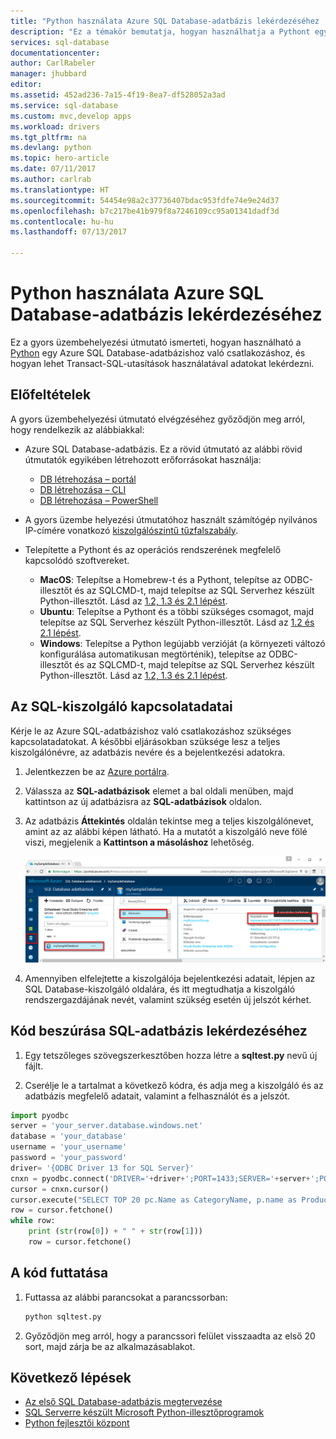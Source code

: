 ```yaml
---
title: "Python használata Azure SQL Database-adatbázis lekérdezéséhez | Microsoft Docs"
description: "Ez a témakör bemutatja, hogyan használhatja a Pythont egy Azure SQL Database-adatbázishoz csatlakozó program létrehozásához, és hogyan hajthat végre lekérdezést Transact-SQL-utasításokkal."
services: sql-database
documentationcenter: 
author: CarlRabeler
manager: jhubbard
editor: 
ms.assetid: 452ad236-7a15-4f19-8ea7-df528052a3ad
ms.service: sql-database
ms.custom: mvc,develop apps
ms.workload: drivers
ms.tgt_pltfrm: na
ms.devlang: python
ms.topic: hero-article
ms.date: 07/11/2017
ms.author: carlrab
ms.translationtype: HT
ms.sourcegitcommit: 54454e98a2c37736407bdac953fdfe74e9e24d37
ms.openlocfilehash: b7c217be41b979f8a7246109cc95a01341dadf3d
ms.contentlocale: hu-hu
ms.lasthandoff: 07/13/2017

---
```

# <a name="use-python-to-query-an-azure-sql-database"></a>Python használata Azure SQL Database-adatbázis lekérdezéséhez

 Ez a gyors üzembehelyezési útmutató ismerteti, hogyan használható a [Python](https://python.org) egy Azure SQL Database-adatbázishoz való csatlakozáshoz, és hogyan lehet Transact-SQL-utasítások használatával adatokat lekérdezni.

## <a name="prerequisites"></a>Előfeltételek

A gyors üzembehelyezési útmutató elvégzéséhez győződjön meg arról, hogy rendelkezik az alábbiakkal:

- Azure SQL Database-adatbázis. Ez a rövid útmutató az alábbi rövid útmutatók egyikében létrehozott erőforrásokat használja: 

   - [DB létrehozása – portál](sql-database-get-started-portal.md)
   - [DB létrehozása – CLI](sql-database-get-started-cli.md)
   - [DB létrehozása – PowerShell](sql-database-get-started-powershell.md)

- A gyors üzembe helyezési útmutatóhoz használt számítógép nyilvános IP-címére vonatkozó [kiszolgálószintű tűzfalszabály](sql-database-get-started-portal.md#create-a-server-level-firewall-rule).

- Telepítette a Pythont és az operációs rendszerének megfelelő kapcsolódó szoftvereket.

    - **MacOS**: Telepítse a Homebrew-t és a Pythont, telepítse az ODBC-illesztőt és az SQLCMD-t, majd telepítse az SQL Serverhez készült Python-illesztőt. Lásd az [1.2, 1.3 és 2.1 lépést](https://www.microsoft.com/sql-server/developer-get-started/Python/mac/).
    - **Ubuntu**: Telepítse a Pythont és a többi szükséges csomagot, majd telepítse az SQL Serverhez készült Python-illesztőt. Lásd az [1.2 és 2.1 lépést](https://www.microsoft.com/sql-server/developer-get-started/node/ubuntu/).
    - **Windows**: Telepítse a Python legújabb verzióját (a környezeti változó konfigurálása automatikusan megtörténik), telepítse az ODBC-illesztőt és az SQLCMD-t, majd telepítse az SQL Serverhez készült Python-illesztőt. Lásd az [1.2, 1.3 és 2.1 lépést](https://www.microsoft.com/sql-server/developer-get-started/node/windows/). 

## <a name="sql-server-connection-information"></a>Az SQL-kiszolgáló kapcsolatadatai

Kérje le az Azure SQL-adatbázishoz való csatlakozáshoz szükséges kapcsolatadatokat. A későbbi eljárásokban szüksége lesz a teljes kiszolgálónévre, az adatbázis nevére és a bejelentkezési adatokra.

1. Jelentkezzen be az [Azure portálra](https://portal.azure.com/).
2. Válassza az **SQL-adatbázisok** elemet a bal oldali menüben, majd kattintson az új adatbázisra az **SQL-adatbázisok** oldalon. 
3. Az adatbázis **Áttekintés** oldalán tekintse meg a teljes kiszolgálónevet, amint az az alábbi képen látható. Ha a mutatót a kiszolgáló neve fölé viszi, megjelenik a **Kattintson a másoláshoz** lehetőség.  

   ![server-name](./media/sql-database-connect-query-dotnet/server-name.png) 

4. Amennyiben elfelejtette a kiszolgálója bejelentkezési adatait, lépjen az SQL Database-kiszolgáló oldalára, és itt megtudhatja a kiszolgáló rendszergazdájának nevét, valamint szükség esetén új jelszót kérhet.     
    
## <a name="insert-code-to-query-sql-database"></a>Kód beszúrása SQL-adatbázis lekérdezéséhez 

1. Egy tetszőleges szövegszerkesztőben hozza létre a **sqltest.py** nevű új fájlt.  

2. Cserélje le a tartalmat a következő kódra, és adja meg a kiszolgáló és az adatbázis megfelelő adatait, valamint a felhasználót és a jelszót.

```Python
import pyodbc
server = 'your_server.database.windows.net'
database = 'your_database'
username = 'your_username'
password = 'your_password'
driver= '{ODBC Driver 13 for SQL Server}'
cnxn = pyodbc.connect('DRIVER='+driver+';PORT=1433;SERVER='+server+';PORT=1443;DATABASE='+database+';UID='+username+';PWD='+ password)
cursor = cnxn.cursor()
cursor.execute("SELECT TOP 20 pc.Name as CategoryName, p.name as ProductName FROM [SalesLT].[ProductCategory] pc JOIN [SalesLT].[Product] p ON pc.productcategoryid = p.productcategoryid")
row = cursor.fetchone()
while row:
    print (str(row[0]) + " " + str(row[1]))
    row = cursor.fetchone()
```

## <a name="run-the-code"></a>A kód futtatása

1. Futtassa az alábbi parancsokat a parancssorban:

   ```Python
   python sqltest.py
   ```

2. Győződjön meg arról, hogy a parancssori felület visszaadta az első 20 sort, majd zárja be az alkalmazásablakot.

## <a name="next-steps"></a>Következő lépések

- [Az első SQL Database-adatbázis megtervezése](sql-database-design-first-database.md)
- [SQL Serverre készült Microsoft Python-illesztőprogramok](https://docs.microsoft.com/sql/connect/python/python-driver-for-sql-server/)
- [Python fejlesztői központ](https://azure.microsoft.com/develop/python/?v=17.23h)


